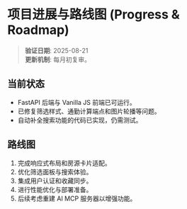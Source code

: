 # 项目进展与路线图 (Progress & Roadmap)

> **验证日期**: 2025-08-21  
> **更新机制**: 每月初复审。

## 当前状态
- FastAPI 后端与 Vanilla JS 前端已可运行。
- 已修复筛选样式、通勤计算端点和图片轮播等问题。
- 自动补全搜索功能的代码已实现，仍需测试。

## 路线图
1. 完成响应式布局和房源卡片适配。
2. 优化筛选面板与搜索体验。
3. 集成用户认证和收藏同步。
4. 进行性能优化与部署准备。
5. 后续考虑重建 AI MCP 服务器以增强功能。
